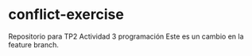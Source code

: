 # conflict-exercise
Repositorio para TP2 Actividad 3 programación
Este es un cambio en la feature branch.